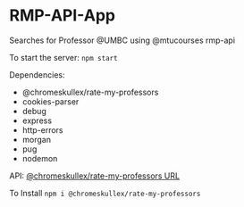 # RMP-API-App
Searches for Professor @UMBC using @mtucourses rmp-api

To start the server: `npm start`

Dependencies:
- @chromeskullex/rate-my-professors
- cookies-parser
- debug
- express
- http-errors
- morgan
- pug
- nodemon

API: [@chromeskullex/rate-my-professors URL](https://www.npmjs.com/package/@chromeskullex/rate-my-professors?activeTab=readme)

To Install `npm i @chromeskullex/rate-my-professors`
